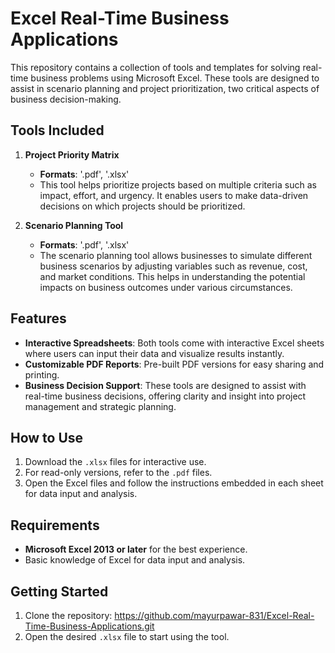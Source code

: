 # Excel Real-Time Business Applications

This repository contains a collection of tools and templates for solving real-time business problems using Microsoft Excel. These tools are designed to assist in scenario planning and project prioritization, two critical aspects of business decision-making.

## Tools Included

1. **Project Priority Matrix**
   - **Formats**: '.pdf', '.xlsx'
   - This tool helps prioritize projects based on multiple criteria such as impact, effort, and urgency. It enables users to make data-driven decisions on which projects should be prioritized.

2. **Scenario Planning Tool**
   - **Formats**: '.pdf', '.xlsx'
   - The scenario planning tool allows businesses to simulate different business scenarios by adjusting variables such as revenue, cost, and market conditions. This helps in understanding the potential impacts on business outcomes under various circumstances.

## Features

- **Interactive Spreadsheets**: Both tools come with interactive Excel sheets where users can input their data and visualize results instantly.
- **Customizable PDF Reports**: Pre-built PDF versions for easy sharing and printing.
- **Business Decision Support**: These tools are designed to assist with real-time business decisions, offering clarity and insight into project management and strategic planning.

## How to Use

1. Download the `.xlsx` files for interactive use.
2. For read-only versions, refer to the `.pdf` files.
3. Open the Excel files and follow the instructions embedded in each sheet for data input and analysis.

## Requirements

- **Microsoft Excel 2013 or later** for the best experience.
- Basic knowledge of Excel for data input and analysis.

## Getting Started

1. Clone the repository:
      https://github.com/mayurpawar-831/Excel-Real-Time-Business-Applications.git
2. Open the desired `.xlsx` file to start using the tool.



